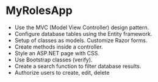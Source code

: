 # MyRolesApp

- Use the MVC (Model View Controller) design pattern.
- Configure database tables using the Entity framework.
- Setup of classes as models. Customize Razor forms.
- Create methods inside a controller.
- Style an ASP.NET page with CSS.
- Use Bootstrap classes (verify).
- Create a search function to filter database results.
- Authorize users to create, edit, delete
